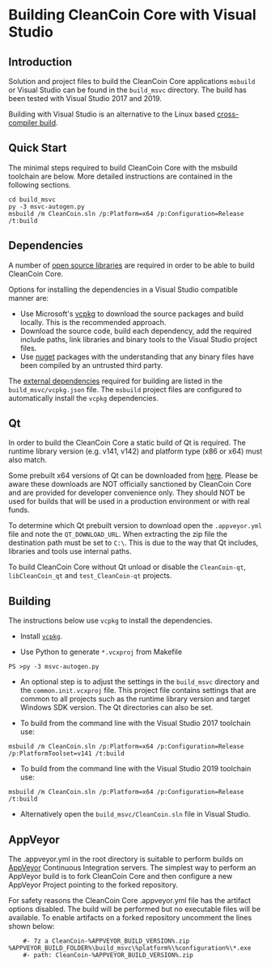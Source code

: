 Building CleanCoin Core with Visual Studio
========================================

Introduction
---------------------
Solution and project files to build the CleanCoin Core applications `msbuild` or Visual Studio can be found in the `build_msvc` directory. The build has been tested with Visual Studio 2017 and 2019.

Building with Visual Studio is an alternative to the Linux based [cross-compiler build](https://github.com/CleanCoin/CleanCoin/blob/master/doc/build-windows.md).

Quick Start
---------------------
The minimal steps required to build CleanCoin Core with the msbuild toolchain are below. More detailed instructions are contained in the following sections.

```
cd build_msvc
py -3 msvc-autogen.py
msbuild /m CleanCoin.sln /p:Platform=x64 /p:Configuration=Release /t:build
```

Dependencies
---------------------
A number of [open source libraries](https://github.com/CleanCoin/CleanCoin/blob/master/doc/dependencies.md) are required in order to be able to build CleanCoin Core.

Options for installing the dependencies in a Visual Studio compatible manner are:

- Use Microsoft's [vcpkg](https://docs.microsoft.com/en-us/cpp/vcpkg) to download the source packages and build locally. This is the recommended approach.
- Download the source code, build each dependency, add the required include paths, link libraries and binary tools to the Visual Studio project files.
- Use [nuget](https://www.nuget.org/) packages with the understanding that any binary files have been compiled by an untrusted third party.

The [external dependencies](https://github.com/CleanCoin/CleanCoin/blob/master/doc/dependencies.md) required for building are listed in the `build_msvc/vcpkg.json` file. The `msbuild` project files are configured to automatically install the `vcpkg` dependencies.

Qt
---------------------
In order to build the CleanCoin Core a static build of Qt is required. The runtime library version (e.g. v141, v142) and platform type (x86 or x64) must also match.

Some prebuilt x64 versions of Qt can be downloaded from [here](https://github.com/sipsorcery/qt_win_binary/releases). Please be aware these downloads are NOT officially sanctioned by CleanCoin Core and are provided for developer convenience only. They should NOT be used for builds that will be used in a production environment or with real funds.

To determine which Qt prebuilt version to download open the `.appveyor.yml` file and note the `QT_DOWNLOAD_URL`. When extracting the zip file the destination path must be set to `C:\`. This is due to the way that Qt includes, libraries and tools use internal paths.

To build CleanCoin Core without Qt unload or disable the `CleanCoin-qt`, `libCleanCoin_qt` and `test_CleanCoin-qt` projects.

Building
---------------------
The instructions below use `vcpkg` to install the dependencies.

- Install [`vcpkg`](https://github.com/Microsoft/vcpkg).

- Use Python to generate `*.vcxproj` from Makefile

```
PS >py -3 msvc-autogen.py
```

- An optional step is to adjust the settings in the `build_msvc` directory and the `common.init.vcxproj` file. This project file contains settings that are common to all projects such as the runtime library version and target Windows SDK version. The Qt directories can also be set.

- To build from the command line with the Visual Studio 2017 toolchain use:

```
msbuild /m CleanCoin.sln /p:Platform=x64 /p:Configuration=Release /p:PlatformToolset=v141 /t:build
```

- To build from the command line with the Visual Studio 2019 toolchain use:

```
msbuild /m CleanCoin.sln /p:Platform=x64 /p:Configuration=Release /t:build
```

- Alternatively open the `build_msvc/CleanCoin.sln` file in Visual Studio.

AppVeyor
---------------------
The .appveyor.yml in the root directory is suitable to perform builds on [AppVeyor](https://www.appveyor.com/) Continuous Integration servers. The simplest way to perform an AppVeyor build is to fork CleanCoin Core and then configure a new AppVeyor Project pointing to the forked repository.

For safety reasons the CleanCoin Core .appveyor.yml file has the artifact options disabled. The build will be performed but no executable files will be available. To enable artifacts on a forked repository uncomment the lines shown below:

```
    #- 7z a CleanCoin-%APPVEYOR_BUILD_VERSION%.zip %APPVEYOR_BUILD_FOLDER%\build_msvc\%platform%\%configuration%\*.exe
    #- path: CleanCoin-%APPVEYOR_BUILD_VERSION%.zip
```
